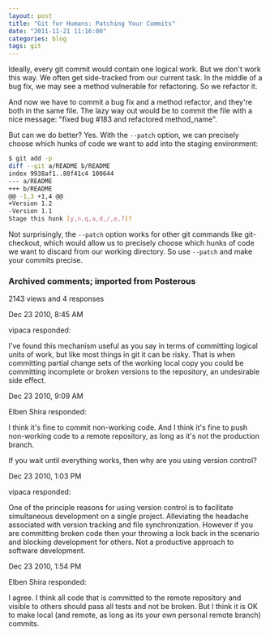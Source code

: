 ```yaml
---
layout: post
title: "Git for Humans: Patching Your Commits"
date: "2011-11-21 11:16:00"
categories: blog
tags: git
---
```


Ideally, every git commit would contain one logical work. But we don't work this
way. We often get side-tracked from our current task. In the middle of a bug
fix, we may see a method vulnerable for refactoring. So we refactor it.

 And now we have to commit a bug fix and a method refactor, and they're both in
 the same file. The lazy way out would be to commit the file with a nice
 message: "fixed bug #183 and refactored method_name".


But can we do better? Yes. With the `--patch` option, we can precisely choose
which hunks of code we want to add into the staging environment:

```bash
$ git add -p
diff --git a/README b/README
index 9938af1..88f41c4 100644
--- a/README
+++ b/README
@@ -1,3 +1,4 @@
+Version 1.2
-Version 1.1
Stage this hunk [y,n,q,a,d,/,e,?]? 
```

Not surprisingly, the `--patch` option works for other git commands like git-checkout, which would allow us to precisely choose which hunks of code we want to discard from our working directory.
So use `--patch` and make your commits precise.

### Archived comments; imported from Posterous

2143 views and 4 responses

Dec 23 2010, 8:45 AM

vipaca responded:

I've found this mechanism useful as you say in terms of committing logical units
of work, but like most things in git it can be risky. That is when committing
partial change sets of the working local copy you could be committing incomplete
or broken versions to the repository, an undesirable side effect.

Dec 23 2010, 9:09 AM

Elben Shira responded:

I think it's fine to commit non-working code. And I think it's fine to push
non-working code to a remote repository, as long as it's not the production
branch.

If you wait until everything works, then why are you using version control?

Dec 23 2010, 1:03 PM

vipaca responded:

One of the principle reasons for using version control is to facilitate
simultaneous development on a single project. Alleviating the headache
associated with version tracking and file synchronization.  However if you are
committing broken code then your throwing a lock back in the scenario and
blocking development for others. Not a productive approach to software
development.

Dec 23 2010, 1:54 PM

Elben Shira responded:

I agree. I think all code that is committed to the remote repository and visible
to others should pass all tests and not be broken.  But I think it is OK to make
local (and remote, as long as its your own personal remote branch) commits.

